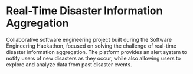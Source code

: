 # Real-Time Disaster Information Aggregation
Collaborative software engineering project built during the Software Engineering Hackathon, focused on solving the challenge of real-time disaster information aggregation. The platform provides an alert system to notify users of new disasters as they occur, while also allowing users to explore and analyze data from past disaster events.

